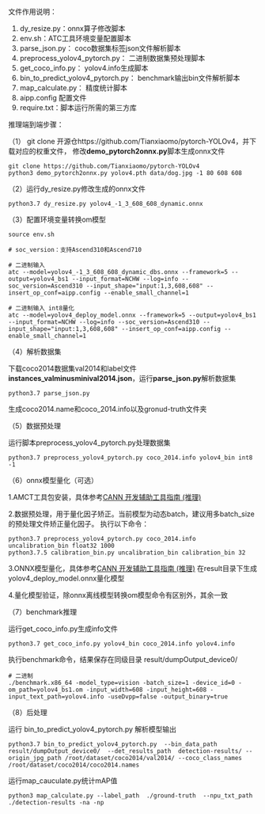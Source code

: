 文件作用说明：

1.  dy_resize.py：onnx算子修改脚本 
2.  env.sh：ATC工具环境变量配置脚本
3.  parse_json.py： coco数据集标签json文件解析脚本 
4.  preprocess_yolov4_pytorch.py： 二进制数据集预处理脚本
5.  get_coco_info.py： yolov4.info生成脚本 
6.  bin_to_predict_yolov4_pytorch.py： benchmark输出bin文件解析脚本
7.  map_calculate.py： 精度统计脚本
8.  aipp.config 配置文件
9.  require.txt：脚本运行所需的第三方库

推理端到端步骤：

（1） git clone 开源仓https://github.com/Tianxiaomo/pytorch-YOLOv4，并下载对应的权重文件， 修改**demo_pytorch2onnx.py**脚本生成onnx文件

```shell
git clone https://github.com/Tianxiaomo/pytorch-YOLOv4
python3 demo_pytorch2onnx.py yolov4.pth data/dog.jpg -1 80 608 608
```

（2）运行dy_resize.py修改生成的onnx文件

```shell
python3.7 dy_resize.py yolov4_-1_3_608_608_dynamic.onnx
```

（3）配置环境变量转换om模型

```
source env.sh

# soc_version：支持Ascend310和Ascend710

# 二进制输入
atc --model=yolov4_-1_3_608_608_dynamic_dbs.onnx --framework=5 --output=yolov4_bs1 --input_format=NCHW --log=info --soc_version=Ascend310 --input_shape="input:1,3,608,608" --insert_op_conf=aipp.config --enable_small_channel=1

# 二进制输入 int8量化
atc --model=yolov4_deploy_model.onnx --framework=5 --output=yolov4_bs1 --input_format=NCHW --log=info --soc_version=Ascend310 --input_shape="input:1,3,608,608" --insert_op_conf=aipp.config --enable_small_channel=1

```

（4）解析数据集

下载coco2014数据集val2014和label文件**instances_valminusminival2014.json**，运行**parse_json.py**解析数据集

```
python3.7 parse_json.py
```

生成coco2014.name和coco_2014.info以及gronud-truth文件夹

（5）数据预处理

运行脚本preprocess_yolov4_pytorch.py处理数据集

```
python3.7 preprocess_yolov4_pytorch.py coco_2014.info yolov4_bin int8 -1
```

（6）onnx模型量化（可选）

1.AMCT工具包安装，具体参考[CANN 开发辅助工具指南 (推理)](https://support.huawei.com/enterprise/zh/ascend-computing/cann-pid-251168373?category=developer-documents&subcategory=auxiliary-development-tools)

2.数据预处理，用于量化因子矫正。当前模型为动态batch，建议用多batch_size的预处理文件矫正量化因子。
执行以下命令：
```
python3.7 preprocess_yolov4_pytorch.py coco_2014.info uncalibration_bin float32 1000
python3.7.5 calibration_bin.py uncalibration_bin calibration_bin 32
```

3.ONNX模型量化，具体参考[CANN 开发辅助工具指南 (推理)](https://support.huawei.com/enterprise/zh/ascend-computing/cann-pid-251168373?category=developer-documents&subcategory=auxiliary-development-tools)
在result目录下生成yolov4_deploy_model.onnx量化模型

4.量化模型验证，除onnx离线模型转换om模型命令有区别外，其余一致


（7）benchmark推理

运行get_coco_info.py生成info文件

```
python3.7 get_coco_info.py yolov4_bin coco_2014.info yolov4.info
```

执行benchmark命令，结果保存在同级目录 result/dumpOutput_device0/

```
# 二进制
./benchmark.x86_64 -model_type=vision -batch_size=1 -device_id=0 -om_path=yolov4_bs1.om -input_width=608 -input_height=608 -input_text_path=yolov4.info -useDvpp=false -output_binary=true
```

（8）后处理

运行 bin_to_predict_yolov4_pytorch.py 解析模型输出

```
python3.7 bin_to_predict_yolov4_pytorch.py  --bin_data_path result/dumpOutput_device0/  --det_results_path  detection-results/ --origin_jpg_path /root/dataset/coco2014/val2014/ --coco_class_names /root/dataset/coco2014/coco2014.names
```

运行map_cauculate.py统计mAP值

```
python3 map_calculate.py --label_path  ./ground-truth  --npu_txt_path ./detection-results -na -np
```

